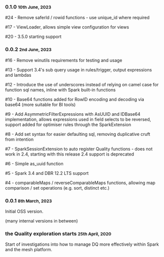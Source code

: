 ### 0.1.0 <small>10th June, 2023</small>

#24 - Remove saferId / rowid functions - use unique_id where required 

#17 - ViewLoader, allows simple view configuration for views

#20 - 3.5.0 starting support

### 0.0.2 <small>2nd June, 2023</small>

#16 - Remove winutils requirements for testing and usage

#13 - Support 3.4's sub query usage in rules/trigger, output expressions and lambdas 

#12 - Introduce the use of underscores instead of relying on camel case for function sql names, inline with Spark built-in functions

#10 - Base64 functions added for RowID encoding and decoding via base64 (more suitable for BI tools)

#9 - Add AsymmetricFilterExpressions with AsUUID and IDBase64 implementation, allows expressions used in field selects to be reversed, support added for optimiser rules through the SparkExtension 

#8 - Add set syntax for easier defaulting sql, removing duplicative cruft from intention

#7 - SparkSessionExtension to auto register Quality functions - does not work in 2.4, starting with this release 2.4 support is deprecated

#6 - Simple as_uuid function

#5 - Spark 3.4 and DBR 12.2 LTS support

#4 - comparableMaps / reverseComparableMaps functions, allowing map comparison / set operations (e.g. sort, distinct etc.)

### 0.0.1 <small>8th March, 2023</small>

Initial OSS version.

(many internal versions in between)

### the Quality exploration starts <small>25th April, 2020</small>

Start of investigations into how to manage DQ more effectively within Spark and the mesh platform.
